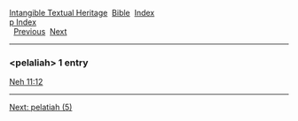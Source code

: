 [Intangible Textual Heritage](../../index)  [Bible](../index) 
[Index](index)   
[p Index](_p_)  
  [Previous](c08354)  [Next](c08356) 

------------------------------------------------------------------------

### &lt;pelaliah&gt; 1 entry

[Neh 11:12](../kjv/neh011.htm#012)  

------------------------------------------------------------------------

[Next: pelatiah (5)](c08356)
